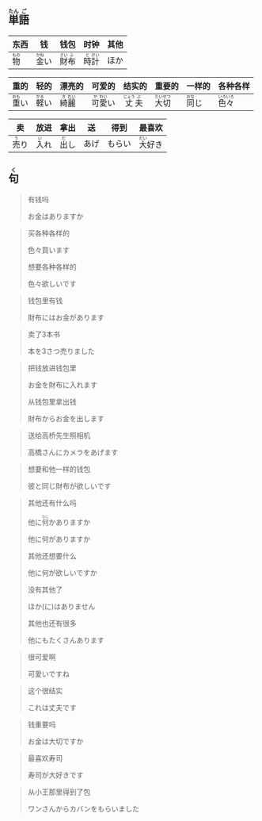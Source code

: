 ## <ruby>単<rt>たん</rt>語<rt>ご</rt></ruby>

| 东西                        | 钱                          | 钱包                                   | 时钟                                   | 其他  |
| ------------------------- | -------------------------- | ------------------------------------ | ------------------------------------ | --- |
| <ruby>物<rt>もの</rt></ruby> | <ruby>金<rt>かね</rt>い</ruby> | <ruby>財<rt>さい</rt>布<rt>ふ</rt></ruby> | <ruby>時<rt>と</rt>計<rt>けい</rt></ruby> | ほか  |

| 重的                         | 轻的                         | 漂亮的                                  | 可爱的                                   | 结实的                                   | 重要的                                   | 一样的                        | 各种各样                                  |
| -------------------------- | -------------------------- | ------------------------------------ | ------------------------------------- | ------------------------------------- | ------------------------------------- | -------------------------- | ------------------------------------- |
| <ruby>重<rt>おも</rt>い</ruby> | <ruby>軽<rt>かる</rt>い</ruby> | <ruby>綺<rt>き</rt>麗<rt>れい</rt></ruby> | <ruby>可<rt>か</rt>愛<rt>わい</rt>い</ruby> | <ruby>丈<rt>じょう</rt>夫<rt>ぶ</rt></ruby> | <ruby>大<rt>たい</rt>切<rt>せつ</rt></ruby> | <ruby>同<rt>おな</rt>じ</ruby> | <ruby>色<rt>いろ</rt>々<rt>いろ</rt></ruby> |

| 卖                         | 放进                        | 拿出                        | 送   | 得到  | 最喜欢                         |
| ------------------------- | ------------------------- | ------------------------- | --- | --- | --------------------------- |
| <ruby>売<rt>う</rt>り</ruby> | <ruby>入<rt>い</rt>れ</ruby> | <ruby>出<rt>だ</rt>し</ruby> | あげ  | もらい | <ruby>大<rt>だい</rt>好き</ruby> |

## <ruby>句<rt>く</rt></ruby>

> 有钱吗
> 
> お金はありますか

> 买各种各样的
> 
> 色々買います
> 
> 想要各种各样的
> 
> 色々欲しいです

> 钱包里有钱
> 
> 財布にはお金があります

> 卖了3本书
> 
> 本を3さつ売りました

> 把钱放进钱包里
> 
> お金を財布に入れます
> 
> 从钱包里拿出钱
> 
> 財布からお金を出します

> 送给高桥先生照相机
> 
> 高橋さんにカメラをあげます

> 想要和他一样的钱包
> 
> 彼と同じ財布が欲しいです

> 其他还有什么吗
>
> 他に<ruby>何<rt>なに</rt></ruby>かありますか
>
> 他に何がありますか
>
> 其他还想要什么
>
> 他に何が欲しいですか
>
> 没有其他了
>
> ほか(に)はありません
>
> 其他也还有很多
>
> 他にもたくさんあります

> 很可爱啊
> 
> 可愛いですね

> 这个很结实
> 
> これは丈夫です

> 钱重要吗
> 
> お金は大切ですか

> 最喜欢寿司
> 
> 寿司が大好きです

> 从小王那里得到了包
> 
> ワンさんからカバンをもらいました
